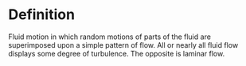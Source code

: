 # Definition

Fluid motion in which random motions of parts of the fluid are
superimposed upon a simple pattern of flow. All or nearly all fluid flow
displays some degree of turbulence. The opposite is laminar flow.
